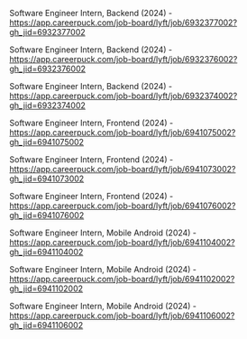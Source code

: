 Software Engineer Intern, Backend (2024) - https://app.careerpuck.com/job-board/lyft/job/6932377002?gh_jid=6932377002

Software Engineer Intern, Backend (2024) - https://app.careerpuck.com/job-board/lyft/job/6932376002?gh_jid=6932376002

Software Engineer Intern, Backend (2024) - https://app.careerpuck.com/job-board/lyft/job/6932374002?gh_jid=6932374002

Software Engineer Intern, Frontend (2024) - https://app.careerpuck.com/job-board/lyft/job/6941075002?gh_jid=6941075002

Software Engineer Intern, Frontend (2024) - https://app.careerpuck.com/job-board/lyft/job/6941073002?gh_jid=6941073002

Software Engineer Intern, Frontend (2024) - https://app.careerpuck.com/job-board/lyft/job/6941076002?gh_jid=6941076002

Software Engineer Intern, Mobile Android (2024) - https://app.careerpuck.com/job-board/lyft/job/6941104002?gh_jid=6941104002

Software Engineer Intern, Mobile Android (2024) - https://app.careerpuck.com/job-board/lyft/job/6941102002?gh_jid=6941102002

Software Engineer Intern, Mobile Android (2024) - https://app.careerpuck.com/job-board/lyft/job/6941106002?gh_jid=6941106002

